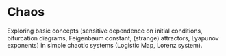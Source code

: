# Chaos

Exploring basic concepts (sensitive dependence on initial conditions, bifurcation diagrams, Feigenbaum constant, (strange) attractors, Lyapunov exponents) in simple chaotic systems (Logistic Map, Lorenz system).


